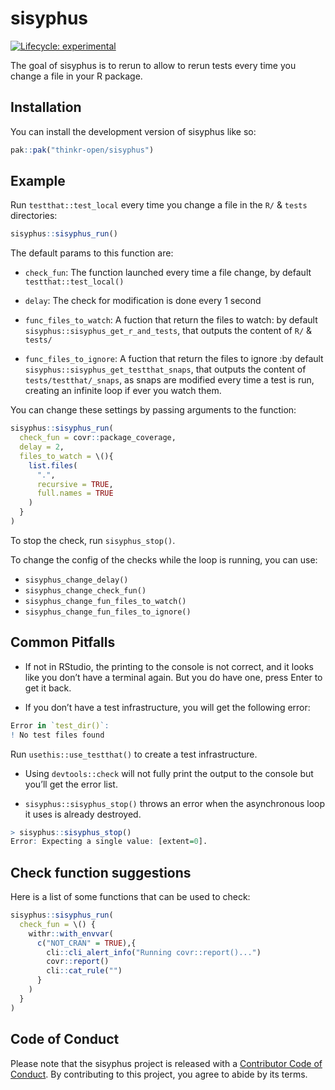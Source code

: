 
<!-- README.md is generated from README.Rmd. Please edit that file -->

# sisyphus

<!-- badges: start -->

[![Lifecycle:
experimental](https://img.shields.io/badge/lifecycle-experimental-orange.svg)](https://lifecycle.r-lib.org/articles/stages.html#experimental)
<!-- badges: end -->

The goal of sisyphus is to rerun to allow to rerun tests every time you
change a file in your R package.

## Installation

You can install the development version of sisyphus like so:

``` r
pak::pak("thinkr-open/sisyphus")
```

## Example

Run `testthat::test_local` every time you change a file in the `R/` &
`tests` directories:

``` r
sisyphus::sisyphus_run()
```

The default params to this function are:

- `check_fun`: The function launched every time a file change, by
  default `testthat::test_local()`

- `delay`: The check for modification is done every 1 second

- `func_files_to_watch`: A fuction that return the files to watch: by
  default `sisyphus::sisyphus_get_r_and_tests`, that outputs the content
  of `R/` & `tests/`

- `func_files_to_ignore`: A fuction that return the files to ignore :by
  default `sisyphus::sisyphus_get_testthat_snaps`, that outputs the
  content of `tests/testthat/_snaps`, as snaps are modified every time a
  test is run, creating an infinite loop if ever you watch them.

You can change these settings by passing arguments to the function:

``` r
sisyphus::sisyphus_run(
  check_fun = covr::package_coverage,
  delay = 2,
  files_to_watch = \(){
    list.files(
      ".",
      recursive = TRUE,
      full.names = TRUE
    )
  }
)
```

To stop the check, run `sisyphus_stop()`.

To change the config of the checks while the loop is running, you can
use:

- `sisyphus_change_delay()`
- `sisyphus_change_check_fun()`
- `sisyphus_change_fun_files_to_watch()`
- `sisyphus_change_fun_files_to_ignore()`

## Common Pitfalls

- If not in RStudio, the printing to the console is not correct, and it
  looks like you don’t have a terminal again. But you do have one, press
  Enter to get it back.

- If you don’t have a test infrastructure, you will get the following
  error:

``` r
Error in `test_dir()`:
! No test files found
```

Run `usethis::use_testthat()` to create a test infrastructure.

- Using `devtools::check` will not fully print the output to the console
  but you’ll get the error list.

- `sisyphus::sisyphus_stop()` throws an error when the asynchronous loop
  it uses is already destroyed.

``` r
> sisyphus::sisyphus_stop()
Error: Expecting a single value: [extent=0].
```

## Check function suggestions

Here is a list of some functions that can be used to check:

``` r
sisyphus::sisyphus_run(
  check_fun = \() {
    withr::with_envvar(
      c("NOT_CRAN" = TRUE),{
        cli::cli_alert_info("Running covr::report()...")
        covr::report()
        cli::cat_rule("")
      }
    )
  }
)
```

## Code of Conduct

Please note that the sisyphus project is released with a [Contributor
Code of
Conduct](https://contributor-covenant.org/version/2/1/CODE_OF_CONDUCT.html).
By contributing to this project, you agree to abide by its terms.
